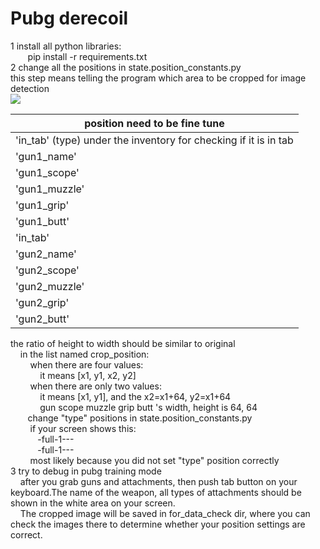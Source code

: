 # Pubg derecoil

1 install all python libraries:\
&nbsp; &nbsp; &nbsp; &nbsp;pip install -r requirements.txt\
2 change all the positions in state.position_constants.py\
this step means telling the program which area to be cropped for image detection\
![](readme/495.png)

| position need to be fine tune  |
| ----        |
| 'in_tab' (type) under the inventory for checking if it is in tab | 
| 'gun1_name' | 
| 'gun1_scope' | 
| 'gun1_muzzle' | 
| 'gun1_grip' | 
| 'gun1_butt' | 
| 'in_tab' | 
| 'gun2_name' | 
| 'gun2_scope' | 
| 'gun2_muzzle' | 
| 'gun2_grip' | 
| 'gun2_butt' | 

the ratio of height to width should be similar to original\
&nbsp; &nbsp; in the list named crop_position:\
&nbsp; &nbsp; &nbsp; &nbsp; when there are four values:\
&nbsp; &nbsp; &nbsp; &nbsp; &nbsp; &nbsp; it means [x1, y1, x2, y2]\
&nbsp; &nbsp; &nbsp; &nbsp; when there are only two values:\
&nbsp; &nbsp; &nbsp; &nbsp; &nbsp; &nbsp; it means [x1, y1], and the x2=x1+64, y2=x1+64\
&nbsp; &nbsp; &nbsp; &nbsp; &nbsp; &nbsp; gun scope muzzle grip butt 's width, height is 64, 64 \
&nbsp; &nbsp; &nbsp; &nbsp;change "type" positions in state.position_constants.py\
&nbsp; &nbsp; &nbsp; &nbsp; if your screen shows this:\
&nbsp; &nbsp; &nbsp; &nbsp; &nbsp; &nbsp;-full-1---\
&nbsp; &nbsp; &nbsp; &nbsp; &nbsp; &nbsp;-full-1---\
&nbsp; &nbsp; &nbsp; &nbsp; most likely because you did not set "type" position correctly\
3 try to debug in pubg training mode \
&nbsp; &nbsp; after you grab guns and attachments, then push tab button on your keyboard.The name of the weapon, all
types of attachments should be shown in the white area on your screen. \
&nbsp; &nbsp; The cropped image will be saved in for_data_check dir, where you can check the images there to determine whether
your position settings are correct. 